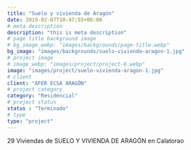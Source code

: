 ```yaml
---
title: "Suelo y vivienda de Aragón"
date: 2019-02-07T10:47:55+06:00
# meta description
description: "this is meta description"
# page title background image
# bg_image_webp: "images/backgrounds/page-title.webp"
bg_image: "images/backgrounds/suelo-vivienda-aragon-1.jpg"
# project image
# image_webp: "images/project/project-6.webp"
image: "images/project/suelo-vivienda-aragon-1.jpg"
# client
client: "AFER ECSA ARAGÓN"
# project category
category: "Residencial"
# project status
status : "Terminado"
# type
type: "project"
---
```


29 Viviendas de SUELO Y VIVIENDA DE ARAGÓN en Calatorao
